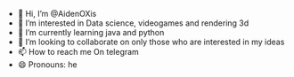 - 👋 Hi, I’m @AidenOXis
- 👀 I’m interested in Data science, videogames and rendering 3d
- 🌱 I’m currently learning java and python
- 💞️ I’m looking to collaborate on only those who are interested in my ideas
- 📫 How to reach me On telegram
- 😄 Pronouns: he

<!---
AidenOXis/AidenOXis is a ✨ special ✨ repository because its `README.md` (this file) appears on your GitHub profile.
You can click the Preview link to take a look at your changes.
--->
